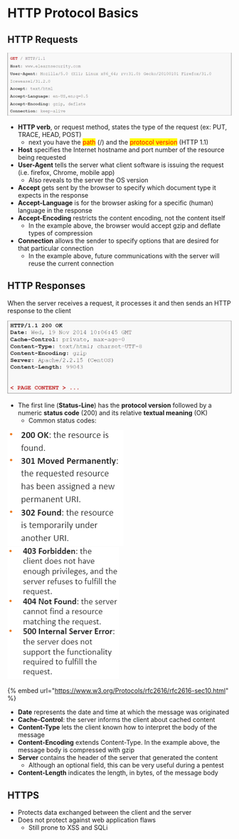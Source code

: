 # HTTP Protocol Basics

## HTTP Requests

![HTTP request example](<../../../../.gitbook/assets/image (2) (1) (1) (1).png>)

* **HTTP verb**, or request method, states the type of the request (ex: PUT, TRACE, HEAD, POST)
  * next you have the <mark style="color:red;">path</mark> (/) and the <mark style="color:red;">protocol version</mark> (HTTP 1.1)
* **Host** specifies the Internet hostname and port number of the resource being requested
* **User-Agent** tells the server what client software is issuing the request (i.e. firefox, Chrome, mobile app)
  * Also reveals to the server the OS version
* **Accept** gets sent by the browser to specify which document type it expects in the response
* **Accept-Language** is for the browser asking for a specific (human) language in the response
* **Accept-Encoding** restricts the content encoding, not the content itself
  * In the example above, the browser would accept gzip and deflate types of compression
* **Connection** allows the sender to specify options that are desired for that particular connection
  * In the example above, future communications with the server will reuse the current connection

## HTTP Responses

When the server receives a request, it processes it and then sends an HTTP response to the client

![HTTP response example](<../../../../.gitbook/assets/image (11) (1) (1) (1) (1) (1) (1) (1) (1).png>)

* The first line (**Status-Line**) has the **protocol version** followed by a numeric **status code** (200) and its relative **textual meaning** (OK)
  * Common status codes:&#x20;

![](<../../../../.gitbook/assets/image (2) (1) (1).png>) ![](<../../../../.gitbook/assets/image (7) (1) (1) (1) (1) (1) (1) (1) (1).png>)

{% embed url="https://www.w3.org/Protocols/rfc2616/rfc2616-sec10.html" %}

* **Date** represents the date and time at which the message was originated
* **Cache-Control**: the server informs the client about cached content
* **Content-Type** lets the client known how to interpret the body of the message
* **Content-Encoding** extends Content-Type. In the example above, the message body is compressed with gzip
* **Server** contains the header of the server that generated the content
  * Although an optional field, this can be very useful during a pentest
* **Content-Length** indicates the length, in bytes, of the message body

## HTTPS

* Protects data exchanged between the client and the server
* Does not protect against web application flaws
  * Still prone to XSS and SQLi
